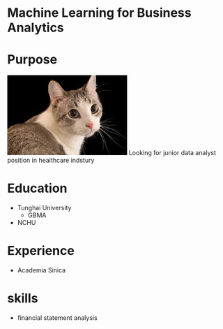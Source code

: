 # Machine Learning for Business Analytics

# Purpose
![](cat.jpg)
Looking for junior data analyst position in healthcare indstury

# Education

- Tunghai University
  - GBMA
- NCHU

# Experience

- Academia Sinica

# skills
- financial statement analysis

